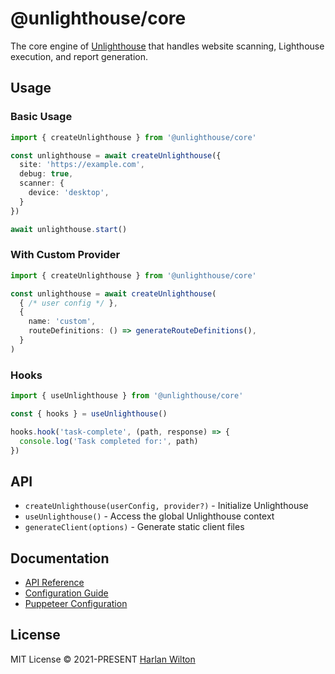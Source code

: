 # @unlighthouse/core

The core engine of [Unlighthouse](https://github.com/harlan-zw/unlighthouse) that handles website scanning, Lighthouse execution, and report generation.

## Usage

### Basic Usage

```ts
import { createUnlighthouse } from '@unlighthouse/core'

const unlighthouse = await createUnlighthouse({
  site: 'https://example.com',
  debug: true,
  scanner: {
    device: 'desktop',
  }
})

await unlighthouse.start()
```

### With Custom Provider

```ts
import { createUnlighthouse } from '@unlighthouse/core'

const unlighthouse = await createUnlighthouse(
  { /* user config */ },
  {
    name: 'custom',
    routeDefinitions: () => generateRouteDefinitions(),
  }
)
```

### Hooks

```ts
import { useUnlighthouse } from '@unlighthouse/core'

const { hooks } = useUnlighthouse()

hooks.hook('task-complete', (path, response) => {
  console.log('Task completed for:', path)
})
```

## API

- `createUnlighthouse(userConfig, provider?)` - Initialize Unlighthouse
- `useUnlighthouse()` - Access the global Unlighthouse context
- `generateClient(options)` - Generate static client files

## Documentation

- [API Reference](https://unlighthouse.dev/api/index.html)
- [Configuration Guide](https://unlighthouse.dev/guide/config.html)
- [Puppeteer Configuration](https://unlighthouse.dev/guide/puppeteer.html)

## License

MIT License © 2021-PRESENT [Harlan Wilton](https://github.com/harlan-zw)
